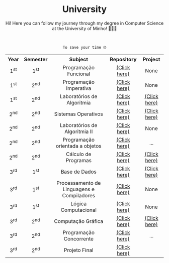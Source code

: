 <h1 align="center">University</h1> 

<p align="center">Hi! Here you can follow my journey through my degree in Computer Science at the University of Minho! 🧑🏻‍💻  </p>   

<br>
<p align="center"><code> To save your time 🤓 </code></p>
<table align="center"> 
  <tr> 
    <th>Year</th> 
    <th>Semester</th> 
    <th>Subject</th> 
    <th>Repository</th>
    <th>Project</th>
  </tr> 
  
  <tr> 
    <td align="center">1<sup>st</sup></td> 
    <td align="center">1<sup>st</sup></td> 
    <td align="center">Programação Funcional</td> 
    <td align="center"><a href="https://github.com/Sousini/University/tree/main/1ano/programacao-funcional">(Click here) </a> </td>
    <td align="center">None</td>
  </tr> 
  
  <tr> 
    <td align="center">1<sup>st</sup></td> 
    <td align="center">2<sup>nd</sup></td>  
    <td align="center">Programação Imperativa</td> 
    <td align="center"><a href="https://github.com/Sousini/University/tree/main/1ano/programacao-imperativa">(Click here) </a> </td>
    <td align="center">None</td>
  </tr>
  
  <tr> 
    <td align="center">1<sup>st</sup></td> 
    <td align="center">2<sup>nd</sup></td>
    <td align="center">Laboratórios de Algoritmia</td> 
    <td align="center"><a href="https://github.com/Sousini/University/tree/main/1ano/laboratorios-algoritmia">(Click here) </a> </td>
    <td align="center"><a href="https://github.com/Sousini/Donut-Hunt">(Click here)</a></td>

  <tr>
    <td align="center">2<sup>nd</sup></td>
    <td align="center">2<sup>nd</sup></td>
    <td align="center">Sistemas Operativos</td>
    <td align="center"><a href="https://github.com/Sousini/University/tree/main/2ano/SO">(Click here)</a></td>
    <td align="center"><a href="https://github.com/Sousini/Projeto-SO">(Click here)</a></td> 
  </tr>

  <tr>
    <td align="center">2<sup>nd</sup></td>
    <td align="center">2<sup>nd</sup></td>
    <td align="center">Laboratórios de Algoritmia II</td>
    <td align="center"><a href="https://github.com/Sousini/University/tree/main/2ano/LA2">(Click here)</a></td>
    <td align="center">None</td>
  </tr>

  <tr>
    <td align="center">2<sup>nd</sup></td>
    <td align="center">2<sup>nd</sup></td>
    <td align="center">Programação orientada a objetos</td>
    <td align="center"><a href="https://github.com/Sousini/University/tree/main/2ano/POO">(Click here)</a></td>
    <td align="center"> ... </a> </td>
  </tr>

  <tr>
    <td align="center">2<sup>nd</sup></td>
    <td align="center">2<sup>nd</sup></td>
    <td align="center">Cálculo de Programas</td>
    <td align="center"><a href="https://github.com/Sousini/University/tree/main/2ano/CP">(Click here)</a></td>
    <td align="center"><a href="https://github.com/Sousini/University/tree/main/2ano/CP">(Click here)</a></td>
  </tr>

  <tr>
    <td align="center">3<sup>rd</sup></td>
    <td align="center">1<sup>st</sup></td>
    <td align="center">Base de Dados</td>
    <td align="center"><a href="https://github.com/Sousini/University/tree/main/3ano/BD">(Click here)</a></td>
    <td align="center"><a href="https://github.com/Sousini/University/tree/main/3ano/BD/jogosolimpicos">(Click here)</a></td>
  </tr>

  <tr>
    <td align="center">3<sup>rd</sup></td>
    <td align="center">1<sup>st</sup></td>
    <td align="center">Processamento de Linguagens e Compiladores</td>
    <td align="center"><a href="https://github.com/Sousini/University/tree/main/3ano/PLC">(Click here)</a></td>
    <td align="center">None</td>
  </tr>

  <tr>
    <td align="center">3<sup>rd</sup></td>
    <td align="center">1<sup>st</sup></td>
    <td align="center">Lógica Computacional</td>
    <td align="center"><a href="https://github.com/Sousini/University/tree/main/3ano/LC">(Click here)</a></td>
    <td align="center">None</td>
  </tr>

  <tr>
    <td align="center">3<sup>rd</sup></td>
    <td align="center">2<sup>nd</sup></td>
    <td align="center">Computação Gráfica</td>
    <td align="center"><a href="https://github.com/Sousini/University/tree/main/3ano/CG">(Click here)</a></td>
    <td align="center"><a href="https://github.com/Sousini/Projeto-CG">(Click here)</a></td>
  </tr>

  <tr>
    <td align="center">3<sup>rd</sup></td>
    <td align="center">2<sup>nd</sup></td>
    <td align="center">Programação Concorrente</td>
    <td align="center"><a href="https://github.com/Sousini/University/tree/main/3ano/PC">(Click here)</a></td>
    <td align="center">...</td>
  </tr>

  <tr>
    <td align="center">3<sup>rd</sup></td>
    <td align="center">2<sup>nd</sup></td>
    <td align="center">Projeto Final</td>
    <td align="center"><a href="https://github.com/Sousini/Projeto-Final-web">(Click here)</a></td>
  </tr>

  
 

